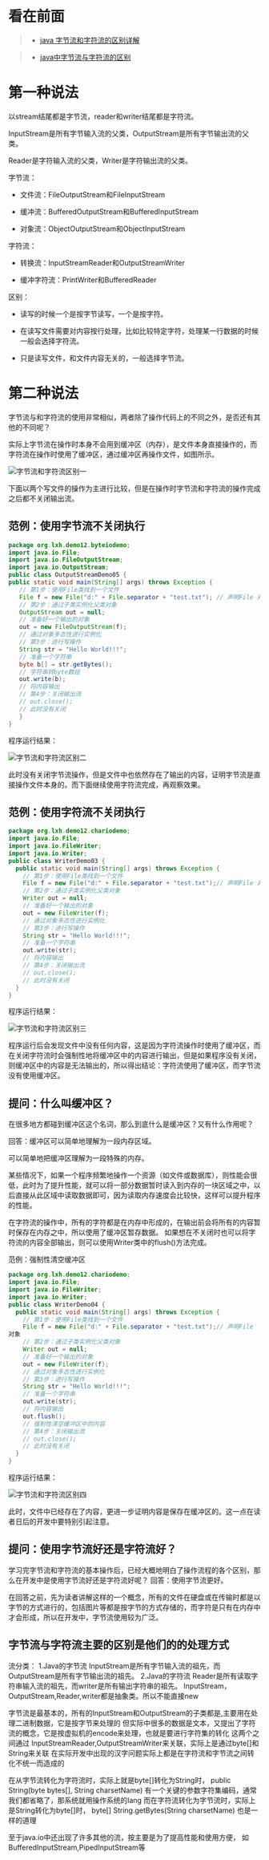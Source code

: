 看在前面
====

> * <a href="https://www.jb51.net/article/169295.htm">java 字节流和字符流的区别详解</a>

> * <a href="https://www.cnblogs.com/jylee/p/8868749.html">java中字节流与字符流的区别</a>

第一种说法
====

以stream结尾都是字节流，reader和writer结尾都是字符流。

InputStream是所有字节输入流的父类，OutputStream是所有字节输出流的父类。

Reader是字符输入流的父类，Writer是字符输出流的父类。

字节流：

* 文件流：FileOutputStream和FileInputStream

* 缓冲流：BufferedOutputStream和BufferedInputStream

* 对象流：ObjectOutputStream和ObjectInputStream

字符流：

* 转换流：InputStreamReader和OutputStreamWriter

* 缓冲字符流：PrintWriter和BufferedReader

区别：

* 读写的时候一个是按字节读写，一个是按字符。

* 在读写文件需要对内容按行处理，比如比较特定字符，处理某一行数据的时候一般会选择字符流。

* 只是读写文件，和文件内容无关的，一般选择字节流。

第二种说法
====

字节流与和字符流的使用非常相似，两者除了操作代码上的不同之外，是否还有其他的不同呢？

实际上字节流在操作时本身不会用到缓冲区（内存），是文件本身直接操作的，而字符流在操作时使用了缓冲区，通过缓冲区再操作文件，如图所示。

![字节流和字符流区别一](https://github.com/DemoTransfer/LearningRecord/blob/master/java/interview/Java%20IO/picture/%E5%AD%97%E8%8A%82%E6%B5%81%E5%92%8C%E5%AD%97%E7%AC%A6%E6%B5%81%E5%8C%BA%E5%88%AB%E4%B8%80.jpg)

下面以两个写文件的操作为主进行比较，但是在操作时字节流和字符流的操作完成之后都不关闭输出流。

范例：使用字节流不关闭执行
------

```java
package org.lxh.demo12.byteiodemo;  
import java.io.File;  
import java.io.FileOutputStream;  
import java.io.OutputStream;  
public class OutputStreamDemo05 {  
public static void main(String[] args) throws Exception {
   // 第1步：使用File类找到一个文件  
   File f = new File("d:" + File.separator + "test.txt"); // 声明File 对象  
   // 第2步：通过子类实例化父类对象  
   OutputStream out = null;      
   // 准备好一个输出的对象  
   out = new FileOutputStream(f);   
   // 通过对象多态性进行实例化  
   // 第3步：进行写操作  
   String str = "Hello World!!!";   
   // 准备一个字符串  
   byte b[] = str.getBytes();     
   // 字符串转byte数组  
   out.write(b);           
   // 将内容输出  
   // 第4步：关闭输出流  
   // out.close();         
   // 此时没有关闭  
   }  
}
```

程序运行结果：

![字节流和字符流区别二](https://github.com/DemoTransfer/LearningRecord/blob/master/java/interview/Java%20IO/picture/%E5%AD%97%E8%8A%82%E6%B5%81%E5%92%8C%E5%AD%97%E7%AC%A6%E6%B5%81%E5%8C%BA%E5%88%AB%E4%BA%8C.jpg)

此时没有关闭字节流操作，但是文件中也依然存在了输出的内容，证明字节流是直接操作文件本身的。而下面继续使用字符流完成，再观察效果。

范例：使用字符流不关闭执行
------

```java
package org.lxh.demo12.chariodemo;  
import java.io.File;  
import java.io.FileWriter;  
import java.io.Writer;  
public class WriterDemo03 {  
  public static void main(String[] args) throws Exception {  
    // 第1步：使用File类找到一个文件  
    File f = new File("d:" + File.separator + "test.txt");// 声明File 对象  
    // 第2步：通过子类实例化父类对象  
    Writer out = null;        
    // 准备好一个输出的对象  
    out = new FileWriter(f);      
    // 通过对象多态性进行实例化  
    // 第3步：进行写操作  
    String str = "Hello World!!!";   
    // 准备一个字符串  
    out.write(str);          
    // 将内容输出  
    // 第4步：关闭输出流  
    // out.close();         
    // 此时没有关闭  
  }  
}
```

程序运行结果：

![字节流和字符流区别三](https://github.com/DemoTransfer/LearningRecord/blob/master/java/interview/Java%20IO/picture/%E5%AD%97%E8%8A%82%E6%B5%81%E5%92%8C%E5%AD%97%E7%AC%A6%E6%B5%81%E5%8C%BA%E5%88%AB%E4%B8%89.jpg)

程序运行后会发现文件中没有任何内容，这是因为字符流操作时使用了缓冲区，而 在关闭字符流时会强制性地将缓冲区中的内容进行输出，但是如果程序没有关闭，则缓冲区中的内容是无法输出的，所以得出结论：字符流使用了缓冲区，而字节流没有使用缓冲区。

提问：什么叫缓冲区？
------

在很多地方都碰到缓冲区这个名词，那么到底什么是缓冲区？又有什么作用呢？

回答：缓冲区可以简单地理解为一段内存区域。

可以简单地把缓冲区理解为一段特殊的内存。

某些情况下，如果一个程序频繁地操作一个资源（如文件或数据库），则性能会很低，此时为了提升性能，就可以将一部分数据暂时读入到内存的一块区域之中，以后直接从此区域中读取数据即可，因为读取内存速度会比较快，这样可以提升程序的性能。

在字符流的操作中，所有的字符都是在内存中形成的，在输出前会将所有的内容暂时保存在内存之中，所以使用了缓冲区暂存数据。
如果想在不关闭时也可以将字符流的内容全部输出，则可以使用Writer类中的flush()方法完成。

范例：强制性清空缓冲区

```java
package org.lxh.demo12.chariodemo;  
import java.io.File;  
import java.io.FileWriter;  
import java.io.Writer;  
public class WriterDemo04 {  
  public static void main(String[] args) throws Exception {  
    // 第1步：使用File类找到一个文件  
    File f = new File("d:" + File.separator + "test.txt");// 声明File  
对象  
    // 第2步：通过子类实例化父类对象  
    Writer out = null;         
    // 准备好一个输出的对象  
    out = new FileWriter(f);      
    // 通过对象多态性进行实例化  
    // 第3步：进行写操作  
    String str = "Hello World!!!";   
    // 准备一个字符串  
    out.write(str);          
    // 将内容输出  
    out.flush();           
    // 强制性清空缓冲区中的内容  
    // 第4步：关闭输出流  
    // out.close();        
    // 此时没有关闭  
  }  
}
```

程序运行结果：

![字节流和字符流区别四](https://github.com/DemoTransfer/LearningRecord/blob/master/java/interview/Java%20IO/picture/%E5%AD%97%E8%8A%82%E6%B5%81%E5%92%8C%E5%AD%97%E7%AC%A6%E6%B5%81%E5%8C%BA%E5%88%AB%E5%9B%9B.jpg)

此时，文件中已经存在了内容，更进一步证明内容是保存在缓冲区的。这一点在读者日后的开发中要特别引起注意。

提问：使用字节流好还是字符流好？
------

学习完字节流和字符流的基本操作后，已经大概地明白了操作流程的各个区别，那么在开发中是使用字节流好还是字符流好呢？
回答：使用字节流更好。

在回答之前，先为读者讲解这样的一个概念，所有的文件在硬盘或在传输时都是以字节的方式进行的，包括图片等都是按字节的方式存储的，而字符是只有在内存中才会形成，所以在开发中，字节流使用较为广泛。

字节流与字符流主要的区别是他们的的处理方式
------

流分类： 1.Java的字节流 InputStream是所有字节输入流的祖先，而OutputStream是所有字节输出流的祖先。 2.Java的字符流 Reader是所有读取字符串输入流的祖先，而writer是所有输出字符串的祖先。 InputStream，OutputStream,Reader,writer都是抽象类。所以不能直接new

字节流是最基本的，所有的InputStream和OutputStream的子类都是,主要用在处理二进制数据，它是按字节来处理的 但实际中很多的数据是文本，又提出了字符流的概念，它是按虚拟机的encode来处理，也就是要进行字符集的转化 这两个之间通过 InputStreamReader,OutputStreamWriter来关联，实际上是通过byte[]和String来关联 在实际开发中出现的汉字问题实际上都是在字符流和字节流之间转化不统一而造成的

在从字节流转化为字符流时，实际上就是byte[]转化为String时， public String(byte bytes[], String charsetName) 有一个关键的参数字符集编码，通常我们都省略了，那系统就用操作系统的lang 而在字符流转化为字节流时，实际上是String转化为byte[]时， byte[] String.getBytes(String charsetName) 也是一样的道理

至于java.io中还出现了许多其他的流，按主要是为了提高性能和使用方便， 如BufferedInputStream,PipedInputStream等
